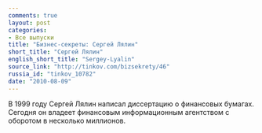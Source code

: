 ```yaml
---
comments: true
layout: post
categories:
- Все выпуски
title: "Бизнес-секреты: Сергей Лялин"
short_title: "Сергей Лялин"
english_short_title: "Sergey-Lyalin"
source_link: "http://tinkov.com/bizsekrety/46"
russia_id: "tinkov_10782"
date: "2010-08-09"
---
```

В 1999 году Сергей Лялин написал диссертацию о финансовых бумагах. Сегодня он владеет финансовым информационным агентством с оборотом в несколько миллионов.
